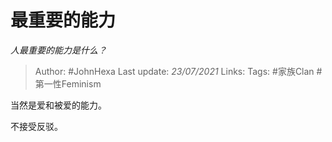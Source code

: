 # 最重要的能力
*人最重要的能力是什么？*

> Author: #JohnHexa
Last update: *23/07/2021* 
Links:
Tags:  #家族Clan #第一性Feminism



当然是爱和被爱的能力。

不接受反驳。



